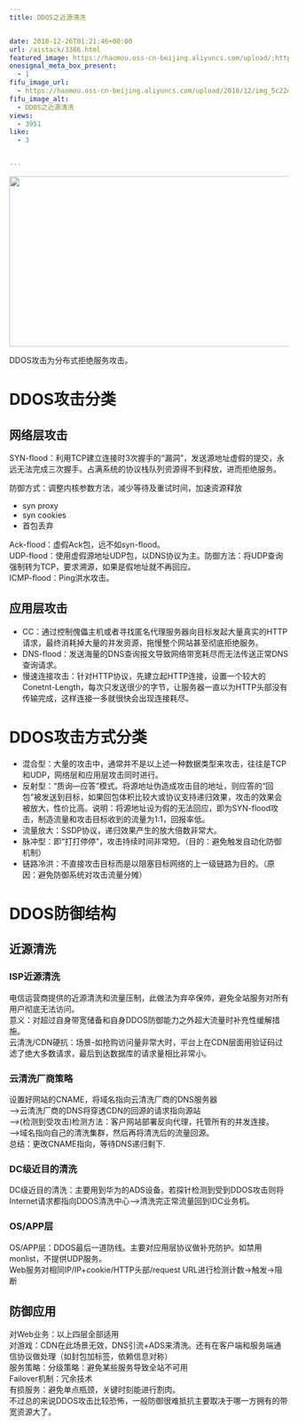 ```yaml
---
title: DDOS之近源清洗


date: 2018-12-26T01:21:46+00:00
url: /aistack/3386.html
featured_image: https://haomou.oss-cn-beijing.aliyuncs.com/upload/;https://haomou.oss-cn-beijing.aliyuncs.com/upload/2018/12/img_5c22d781ad7b8.png
onesignal_meta_box_present:
  - 1
fifu_image_url:
  - https://haomou.oss-cn-beijing.aliyuncs.com/upload/2018/12/img_5c22d781ad7b8.png
fifu_image_alt:
  - DDOS之近源清洗
views:
  - 3951
like:
  - 3


---
```

<p id="dbFaalU">
  <img loading="lazy" class="alignnone wp-image-3388 shadow" src="https://haomou.oss-cn-beijing.aliyuncs.com/upload/2018/12/img_5c22d781ad7b8.png?x-oss-process=image/quality,q_10/resize,m_lfit,w_200" data-src="https://haomou.oss-cn-beijing.aliyuncs.com/upload/2018/12/img_5c22d781ad7b8.png?x-oss-process=image/format,webp" alt="" width="508" height="307" srcset="https://haomou.oss-cn-beijing.aliyuncs.com/upload/2018/12/img_5c22d781ad7b8.png?x-oss-process=image/format,webp 860w, https://haomou.oss-cn-beijing.aliyuncs.com/upload/2018/12/img_5c22d781ad7b8.png?x-oss-process=image/quality,q_50/resize,m_fill,w_300,h_181/format,webp 300w, https://haomou.oss-cn-beijing.aliyuncs.com/upload/2018/12/img_5c22d781ad7b8.png?x-oss-process=image/quality,q_50/resize,m_fill,w_768,h_464/format,webp 768w, https://haomou.oss-cn-beijing.aliyuncs.com/upload/2018/12/img_5c22d781ad7b8.png?x-oss-process=image/quality,q_50/resize,m_fill,w_800,h_484/format,webp 800w" sizes="(max-width: 508px) 100vw, 508px" />
</p>

DDOS攻击为分布式拒绝服务攻击。

# DDOS攻击分类

## 网络层攻击

SYN-flood：利用TCP建立连接时3次握手的“漏洞”，发送源地址虚假的提交，永远无法完成三次握手。占满系统的协议栈队列资源得不到释放，进而拒绝服务。

防御方式：调整内核参数方法，减少等待及重试时间，加速资源释放

  * syn proxy
  * syn cookies
  * 首包丢弃

Ack-flood：虚假Ack包，远不如syn-flood。  
UDP-flood：使用虚假源地址UDP包，以DNS协议为主。防御方法：将UDP查询强制转为TCP，要求溯源，如果是假地址就不再回应。  
ICMP-flood：Ping洪水攻击。

## 应用层攻击

  * CC：通过控制傀儡主机或者寻找匿名代理服务器向目标发起大量真实的HTTP请求，最终消耗掉大量的并发资源，拖慢整个网站甚至彻底拒绝服务。
  * DNS-flood：发送海量的DNS查询报文导致网络带宽耗尽而无法传送正常DNS查询请求。
  * 慢速连接攻击：针对HTTP协议，先建立起HTTP连接，设置一个较大的Conetnt-Length，每次只发送很少的字节，让服务器一直以为HTTP头部没有传输完成，这样连接一多就很快会出现连接耗尽。

# DDOS攻击方式分类

  * 混合型：大量的攻击中，通常并不是以上述一种数据类型来攻击，往往是TCP和UDP，网络层和应用层攻击同时进行。
  * 反射型：“质询—应答”模式。将源地址伪造成攻击目的地址，则应答的“回包”被发送到目标，如果回包体积比较大或协议支持递归效果，攻击的效果会被放大，性价比高。说明：将源地址设为假的无法回应，即为SYN-flood攻击，制造流量和攻击目标收到的流量为1:1，回报率低。
  * 流量放大：SSDP协议，递归效果产生的放大倍数非常大。
  * 脉冲型：即“打打停停”，攻击持续时间非常短。（目的：避免触发自动化防御机制）
  * 链路冷洪：不直接攻击目标而是以阻塞目标网络的上一级链路为目的。（原因：避免防御系统对攻击流量分摊）

# DDOS防御结构

## 近源清洗

### ISP近源清洗

电信运营商提供的近源清洗和流量压制，此做法为弃卒保帅，避免全站服务对所有用户彻底无法访问。  
意义：对超过自身带宽储备和自身DDOS防御能力之外超大流量时补充性缓解措施。  
云清洗/CDN硬抗：场景-如抢购访问量非常大时，平台上在CDN层面用验证码过滤了绝大多数请求，最后到达数据库的请求量相比非常小。

### 云清洗厂商策略

设置好网站的CNAME，将域名指向云清洗厂商的DNS服务器  
——>云清洗厂商的DNS将穿透CDN的回源的请求指向源站  
——>(检测到受攻击)检测方法：客户网站部署反向代理，托管所有的并发连接。  
——>域名指向自己的清洗集群，然后再将清洗后的流量回源。  
总结：更改CNAME指向，等待DNS递归剩下.

### DC级近目的清洗

DC级近目的清洗：主要用到华为的ADS设备。若探针检测到受到DDOS攻击则将Internet请求都指向DDOS清洗中心——>清洗完正常流量回到IDC业务机。

### OS/APP层

OS/APP层：DDOS最后一道防线。主要对应用层协议做补充防护。如禁用monlist，不提供UDP服务。  
Web服务对相同IP/IP+cookie/HTTP头部/request URL进行检测计数->触发->阻断

## 防御应用

对Web业务：以上四层全部适用  
对游戏：CDN在此场景无效，DNS引流+ADS来清洗。还有在客户端和服务端通信协议做处理（如封包加标签，依赖信息对称）  
服务策略：分级策略：避免某些服务导致全站不可用  
Failover机制：冗余技术  
有损服务：避免单点瓶颈，关键时刻能进行割肉。  
不过总的来说DDOS攻击比较恐怖，一般防御很难抵抗主要取决于哪一方拥有的带宽资源大了。